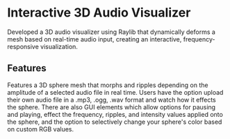 # Interactive 3D Audio Visualizer
Developed a 3D audio visualizer using Raylib that dynamically deforms a mesh based on real-time audio input, creating an interactive, frequency-responsive visualization.

## Features
Features a 3D sphere mesh that morphs and ripples depending on the amplitude of a selected audio file in real time. Users have the option upload their own audio file in a .mp3, .ogg, .wav format and watch how it effects the sphere. There are also GUI elements which allow options for pausing and playing, effect the frequency, ripples, and intensity values applied onto the sphere, and the option to selectively change your sphere's color based on custom RGB values.


